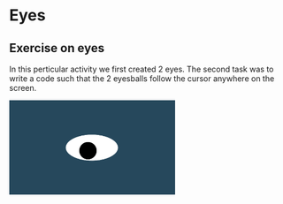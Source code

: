 # Eyes
## Exercise on eyes

<p> In this perticular activity we first created 2 eyes. The second task was to write a code such that the 2 eyesballs follow the cursor anywhere on the screen. </p>
<img src= "oneeye.png" width='300'/>
